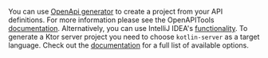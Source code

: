 [//]: # (title: OpenApi/Swagger)

You can use [OpenApi generator](https://github.com/OpenAPITools/openapi-generator) to create a project from your API definitions. For more information please see the OpenAPITools [documentation](https://github.com/OpenAPITools/openapi-generator/blob/master/README.md). Alternatively, you can use IntelliJ IDEA's [functionality](https://www.jetbrains.com/help/idea/openapi.html#codegen). To generate a Ktor server project you need to choose `kotlin-server` as a target language. Check out the [documentation](https://github.com/OpenAPITools/openapi-generator/blob/master/docs/generators/kotlin-server.md) for a full list of available options.